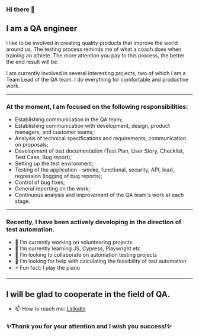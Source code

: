 ### Hi there 👋
## I am a QA engineer
I like to be involved in creating quality products that improve the world around us. The testing process reminds me of what a coach does when training an athlete. The more attention you pay to this process, the better the end result will be.

I am currently involved in several interesting projects, two of which I am a Team Lead of the QA team. I do everything for comfortable and productive work.
___
### At the moment, I am focused on the following responsibilities:
- Establishing communication in the QA team;
- Establishing communication with development, design, product managers, and customer teams;
- Analysis of technical specifications and requirements, communication on proposals;
- Development of test documentation (Test Plan, User Story, Checklist, Test Case, Bug report);
- Setting up the test environment;
- Testing of the application - smoke, functional, security, API, load, regression (logging of bug reports);
- Control of bug fixes;
- General reporting on the work;
- Continuous analysis and improvement of the QA team's work at each stage.
___
### Recently, I have been actively developing in the direction of test automation. 
- 🔭 I’m currently working on volunteering projects
- 🌱 I’m currently learning JS, Cypress, Playwright etc
- 👯 I’m looking to collaborate on automation testing projects
- 🤔 I’m looking for help with calculating the feasibility of test automation
- ⚡ Fun fact: I play the piano
___
## I will be glad to cooperate in the field of QA.
- 📫 How to reach me: [Linkidln](https://www.linkedin.com/in/serhiiqaengineer/)

### ✨Thank you for your attention and I wish you success!✨

